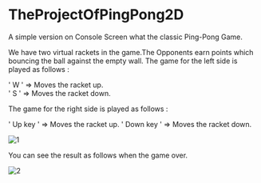 # TheProjectOfPingPong2D
A simple version on Console Screen what the classic Ping-Pong Game.

We have two virtual rackets in the game.The Opponents earn points which bouncing the ball against the empty wall.
The game for the left side is played as follows :

' W ' => Moves the racket up.  
' S ' => Moves the racket down.

The game for the right side is played as follows :

' Up key ' => Moves the racket up. 
' Down key ' => Moves the racket down.

![1](https://user-images.githubusercontent.com/39131741/62013073-a8665400-b196-11e9-82b3-aa0df0074c21.png)

You can see the result as follows when the game over.

![2](https://user-images.githubusercontent.com/39131741/62013524-8b348400-b19c-11e9-9a6b-bf1848b6de8d.png)

